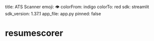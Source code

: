 title: ATS Scanner
emoji: 👁
colorFrom: indigo
colorTo: red
sdk: streamlit
sdk_version: 1.37.1
app_file: app.py
pinned: false
# resumescorer
